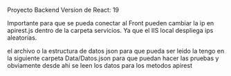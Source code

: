 Proyecto Backend
Version de React: 19

Importante para que se pueda conectar al Front
pueden cambiar la ip en apirest.js dentro de la 
carpeta servicios. Ya que el IIS local despliega ips aleatorias.

el archivo o la estructura de datos json para que pueda ser leido la tengo en la
siguiente carpeta Data/Datos.json para que puedan hacer las pruebas y obviamente desde
ahi se leen los datos para los metodos apirest
